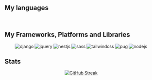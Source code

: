<h2>My languages</h2>

<div align="center">
  <img src="https://img.shields.io/badge/c++-%2300599C.svg?style=for-the-badge&logo=c%2B%2B&logoColor=white)" alt="" />
  <img src="https://img.shields.io/badge/css3-%231572B6.svg?style=for-the-badge&logo=css3&logoColor=white" alt="" />
  <img src="https://img.shields.io/badge/html5-%23E34F26.svg?style=for-the-badge&logo=html5&logoColor=white" alt="" />
  <img src="https://img.shields.io/badge/javascript-%23323330.svg?style=for-the-badge&logo=javascript&logoColor=%23F7DF1E" alt="" />
  <img src="https://img.shields.io/badge/python-3670A0?style=for-the-badge&logo=python&logoColor=ffdd54" alt="" />
  <img src="https://img.shields.io/badge/typescript-%23007ACC.svg?style=for-the-badge&logo=typescript&logoColor=white" alt="" />
</div>

<h2>My Frameworks, Platforms and Libraries</h2>

<div align="center">
  <img src="https://img.shields.io/badge/django-%23092E20.svg?style=for-the-badge&logo=django&logoColor=white" alt="django" />
  <img src="https://img.shields.io/badge/jquery-%230769AD.svg?style=for-the-badge&logo=jquery&logoColor=white" alt="jquery" />
  <img src="https://img.shields.io/badge/nestjs-%23E0234E.svg?style=for-the-badge&logo=nestjs&logoColor=white" alt="nestjs" />
  <img src="https://img.shields.io/badge/SASS-hotpink.svg?style=for-the-badge&logo=SASS&logoColor=white" alt="sass" />
  <img src="https://img.shields.io/badge/tailwindcss-%2338B2AC.svg?style=for-the-badge&logo=tailwind-css&logoColor=white" alt="tailwindcss" />
  <img src="https://img.shields.io/badge/Pug-FFF?style=for-the-badge&logo=pug&logoColor=A86454" alt="pug" />
  <img src="https://img.shields.io/badge/node.js-6DA55F?style=for-the-badge&logo=node.js&logoColor=white" alt="nodejs" />
  
</div>

<h2>Stats</h2>

<div align="center"><a href="https://git.io/streak-stats"><img src="https://streak-stats.demolab.com?user=tengenatari&theme=dracula&mode=weekly" alt="GitHub Streak" /></a></div>

<!--
**tengenatari/tengenatari** is a ✨ _special_ ✨ repository because its `README.md` (this file) appears on your GitHub profile.

Here are some ideas to get you started:

- 🔭 I’m currently working on ...
- 🌱 I’m currently learning ...
- 👯 I’m looking to collaborate on ...
- 🤔 I’m looking for help with ...
- 💬 Ask me about ...
- 📫 How to reach me: ...
- 😄 Pronouns: ...
- ⚡ Fun fact: ...
-->
